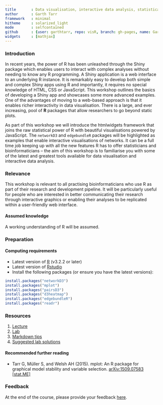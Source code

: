 ```yaml
---
title       : Data visualisation, interactive data analysis, statistical programming
author      : Garth Tarr
framework   : minimal
hitheme     : solarized_light
mode        : selfcontained
github      : {user: garthtarr, repo: visR, branch: gh-pages, name: Garth Tarr}
widgets     : [mathjax]
---
```





### Introduction

In recent years, the power of R has been unleashed through the Shiny package which enables users to interact with complex analyses without needing to know any R programming.  A Shiny application is a web interface to an underlying R instance.  It is remarkably easy to develop both simple and complex Shiny apps using R and importantly, it requires no special knowledge of HTML, CSS or JavaScript.  This workshop outlines the basics of developing a Shiny app and showcases some more advanced examples.  One of the advantages of moving to a web-based approach is that it enables richer interactivity in data visualisation.  There is a large, and ever increasing, pool of **R** packages that allow researchers to go beyond static plots.  

As part of this workshop we will introduce the htmlwidgets framework that joins the raw statistical power of R with beautiful visualisations powered by JavaScript.  The `networkD3` and `edgebundleR` packages will be highlighted as examples that enable interactive visualisations of networks.  It can be a full time job keeping up with all the new features R has to offer statisticians and bioinformaticians – the aim of this workshop is to familiarise you with some of the latest and greatest tools available for data visualisation and interactive data analysis.

### Relevance

This workshop is relevant to all practising bioinformaticians who use R as part of their research and development pipeline. It will be particularly useful for people who are interested in better communicating their research through interactive graphics or enabling their analyses to be replicated within a user-friendly web interface.

#### Assumed knowledge

A working understanding of R will be assumed.

### Preparation

#### Computing requirements

- Latest version of [R](http://cran.r-project.org/) (v3.2.2 or later)
- Latest version of [Rstudio](http://www.rstudio.com/products/rstudio/download/) 
- Install the following packages (or ensure you have the latest versions):

```r
install.packages("networkD3")
install.packages("mplot")
install.packages("pairsD3")
install.packages("d3heatmap")
install.packages("edgebundleR")
install.packages("readr")
```

### Resources

1. [Lecture](lectures/01/index.html)
2. [Lab](labs/01/index.html)
3. [Markdown tips](labs/Markdown%20Tips/index.html)
4. [Suggested lab solutions](labs/01/solutions.html)

#### Recommended further reading

- Tarr G, Müller S, and Welsh AH (2015). mplot: An R package for graphical model stability and variable selection. <a href="http://arxiv.org/abs/1509.07583">arXiv:1509.07583 [stat.ME]</a>

### Feedback

At the end of the course, please provide your feedback <a href="https://docs.google.com/forms/UPDATE">here</a>.
